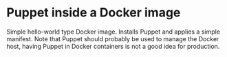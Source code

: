 # Puppet inside a Docker image

Simple hello-world type Docker image. Installs Puppet and applies a simple
manifest. Note that Puppet should probably be used to manage the Docker host,
having Puppet in Docker containers is not a good idea for production.
